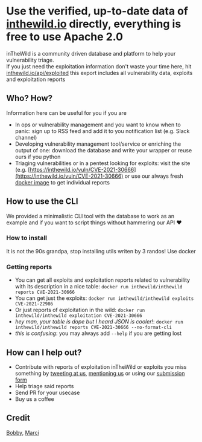 # Use the verified, up-to-date data of [inthewild.io](https://inthewild.io) directly, everything is free to use Apache 2.0
inTheWild is a community driven database and platform to help your vulnerability triage.  
If you just need the exploitation information don't waste your time here, hit [inthewild.io/api/exploited](https://inthewild.io/api/exploited) this export includes all vulnerability data, exploits and exploitation reports
## Who? How?
Information here can be useful for you if you are 
- In ops or vulnerability management and you want to know when to panic: sign up to RSS feed and add it to you notification list (e.g. Slack channel)
- Developing vulnerability management tool/service or enriching the output of one: download the database and write your wrapper or reuse ours if you python
- Triaging vulnerabilities or in a pentest looking for exploits: visit the site (e.g. [https://inthewild.io/vuln/CVE-2021-30666](https://inthewild.io/vuln/CVE-2021-30666) or use our always fresh [docker image](https://hub.docker.com/r/inthewild/inthewild/tags?page=1&ordering=last_updated) to get individual reports
## How to use the CLI
We provided a minimalistic CLI tool with the database to work as an example and if you want to script things without hammering our API :heart:
### How to install
It is not the 90s grandpa, stop installing utils writen by 3 randos! Use docker
### Getting reports
- You can get all exploits and exploitation reports related to vulnerability with its description in a nice table: `docker run inthewild/inthewild reports CVE-2021-30666`
- You can get just the exploits: `docker run inthewild/inthewild exploits CVE-2021-22986`
- Or just reports of exploitation in the wild: `docker run inthewild/inthewild exploitation CVE-2021-30666`
- _hey man, your table is dope but I heard JSON is cooler!_: `docker run inthewild/inthewild reports CVE-2021-30666 --no-format-cli`
- _this is confusing_: you may always add `--help` if you are getting lost
## How can I help out?
- Contribute with reports of exploitation inTheWild or exploits you miss something by [tweeting at us](https://twitter.com/4lreadytekken/status/1463474094947581955), [mentioning us](https://twitter.com/4lreadytekken/status/1463472525036474371) or using our [submission form](https://inthewild.io/contribute) 
- Help triage said reports
- Send PR for your usecase
- Buy us a coffee

## Credit
[Bobby](https://www.linkedin.com/in/bdonchev/), [Marci](https://www.linkedin.com/in/m%C3%A1rton-szab%C3%B3-256a4014a/)

